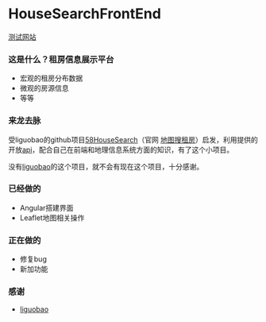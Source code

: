 # HouseSearchFrontEnd

[测试网站](https://yafengstark.github.io/HouseSearchFrontEnd/)

### 这是什么？租房信息展示平台
* 宏观的租房分布数据
* 微观的房源信息
* 等等

### 来龙去脉
受liguobao的github项目[58HouseSearch](https://github.com/liguobao/58HouseSearch)（官网 [地图搜租房](https://house-map.cn)）启发，利用提供的开放[api](https://www.showdoc.cc/house?page_id=974089935612863)，配合自己在前端和地理信息系统方面的知识，有了这个小项目。

没有[liguobao](https://github.com/liguobao)的这个项目，就不会有现在这个项目，十分感谢。


### 已经做的
* Angular搭建界面
* Leaflet地图相关操作


### 正在做的
* 修复bug
* 新加功能


### 感谢
* [liguobao](https://github.com/liguobao)

